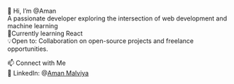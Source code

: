 👋 Hi, I’m @Aman </br>
  A passionate developer exploring the intersection of web development and machine learning </br>
🌱Currently learning React </br>
💡Open to: Collaboration on open-source projects and freelance opportunities.</br>


<!---
Aman2916/Aman2916 is a ✨ special ✨ repository because its `README.md` (this file) appears on your GitHub profile.
You can click the Preview link to take a look at your changes.
--->
📫 Connect with Me </br>
💼 LinkedIn: @<a href="www.linkedin.com/in/aman-malviya29">Aman Malviya </br>
